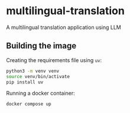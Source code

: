 # multilingual-translation
A multilingual translation application using LLM

## Building the image

Creating the requirements file using `uv`:
```bash
python3 -m venv venv
source venv/bin/activate
pip install uv
```

Running a docker container:
```bash
docker compose up
```